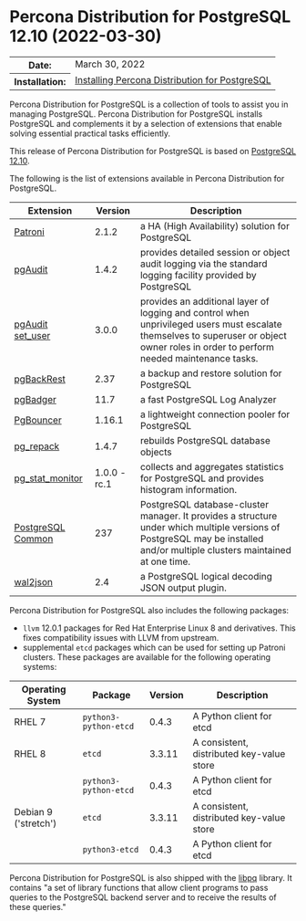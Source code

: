# Percona Distribution for PostgreSQL 12.10 (2022-03-30)


<table class="docutils field-list" frame="void" rules="none">
  <colgroup>
    <col class="field-name">
    <col class="field-body">
  </colgroup>
  <tbody valign="top">
    <tr class="field-odd field">
      <th class="field-name">Date:</th>
      <td class="field-body">March 30, 2022</td>
    </tr>
    <tr class="field-even field">
      <th class="field-name">Installation:</th>
      <td class="field-body">
        <a class="reference external" href="https://www.percona.com/doc/postgresql/12/installing.html#">Installing Percona Distribution for PostgreSQL</a></td>
    </tr>
  </tbody>
</table>


Percona Distribution for PostgreSQL is a collection of tools to assist you in managing PostgreSQL. Percona Distribution for PostgreSQL
installs PostgreSQL and complements it by a selection of extensions that
enable solving essential practical tasks efficiently.

This release of Percona Distribution for PostgreSQL is based on [PostgreSQL 12.10](https://www.postgresql.org/docs/release/12.10/).

The following is the list of extensions available in Percona Distribution for PostgreSQL.


| Extension           | Version        | Description                  |
| ------------------- | -------------- | ---------------------------- |
| [Patroni](https://patroni.readthedocs.io/en/latest/) | 2.1.2 | a HA (High Availability) solution for PostgreSQL |
| [pgAudit](https://www.pgaudit.org/)             | 1.4.2   | provides detailed session or object audit logging via the standard logging facility provided by PostgreSQL                |
|[pgAudit set_user](https://github.com/pgaudit/set_user)|3.0.0| provides an additional layer of logging and control when unprivileged users must escalate themselves to superuser or object owner roles in order to perform needed maintenance tasks.|
| [pgBackRest](https://pgbackrest.org/)           | 2.37    | a backup and restore solution for PostgreSQL       |
|[pgBadger](https://github.com/darold/pgbadger)    | 11.7    | a fast PostgreSQL Log Analyzer               |
| [PgBouncer](https://www.pgbouncer.org/)          | 1.16.1  | a lightweight connection pooler for PostgreSQL      |
| [pg_repack](https://github.com/reorg/pg_repack) | 1.4.7   | rebuilds PostgreSQL database objects           |
| [pg_stat_monitor](https://github.com/percona/pg_stat_monitor)                                            | 1.0.0 - rc.1   | collects and aggregates statistics for PostgreSQL and provides histogram information. |
| [PostgreSQL Common](https://packages.debian.org/sid/percona-postgresql-common)| 237 | PostgreSQL database-cluster manager. It provides a structure under which multiple versions of PostgreSQL may be installed and/or multiple clusters maintained at one time.|
|[wal2json](https://github.com/eulerto/wal2json)   | 2.4     | a PostgreSQL logical decoding JSON output plugin.  |

 
Percona Distribution for PostgreSQL also includes the following packages:

* `llvm` 12.0.1 packages for Red Hat Enterprise Linux 8 and derivatives. This fixes compatibility issues with LLVM from upstream.
* supplemental `etcd` packages which can be used for setting up Patroni clusters. These packages are available for the following operating systems:

|  Operating System   | Package              | Version | Description        |
| ------------------- | ---------------------| --------| ------------------ |
| RHEL 7            |`python3-python-etcd` | 0.4.3   | A Python client for etcd     |
| RHEL 8            | `etcd`               | 3.3.11  | A consistent, distributed key-value store|
|                     | `python3-python-etcd`| 0.4.3   | A Python client for etcd     |
| Debian 9 ('stretch')| `etcd`               | 3.3.11  | A consistent, distributed key-value store|
|                     | `python3-etcd`       | 0.4.3   | A Python client for etcd     |

Percona Distribution for PostgreSQL is also shipped with the [libpq](https://www.postgresql.org/docs/12/libpq.html) library. It contains "a set of
library functions that allow client programs to pass queries to the PostgreSQL
backend server and to receive the results of these queries." 

